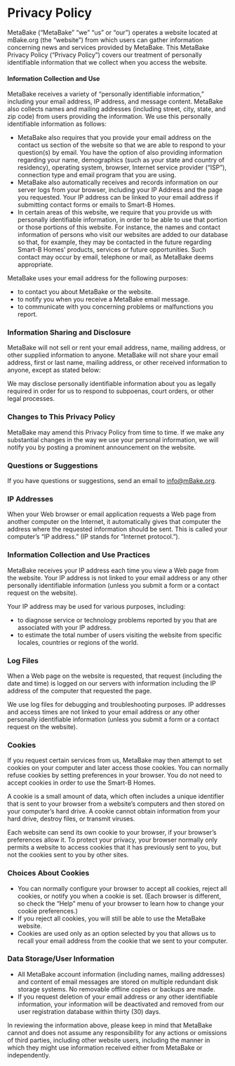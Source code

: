 # Privacy Policy

MetaBake (“MetaBake” “we” “us” or “our”) operates a website located at mBake.org (the “website”) from which users can gather information concerning news and services provided by MetaBake. This MetaBake Privacy Policy (“Privacy Policy”) covers our treatment of personally identifiable information that we collect when you access the website.

#### Information Collection and Use 

MetaBake receives a variety of “personally identifiable information,” including your email address, IP address, and message content. MetaBake also collects names and mailing addresses (including street, city, state, and zip code) from users providing the information. We use this personally identifiable information as follows:

* MetaBake also requires that you provide your email address on the contact us section of the website so that we are able to respond to your question(s) by email. You have the option of also providing information regarding your name, demographics (such as your state and country of residency), operating system, browser, Internet service provider (“ISP”), connection type and email program that you are using.
* MetaBake also automatically receives and records information on our server logs from your browser, including your IP Address and the page you requested. Your IP address can be linked to your email address if submitting contact forms or emails to Smart-B Homes.
* In certain areas of this website, we require that you provide us with personally identifiable information, in order to be able to use that portion or those portions of this website. For instance, the names and contact information of persons who visit our websites are added to our database so that, for example, they may be contacted in the future regarding Smart-B Homes’ products, services or future opportunities. Such contact may occur by email, telephone or mail, as MetaBake deems appropriate.

MetaBake uses your email address for the following purposes:

* to contact you about MetaBake or the website.
* to notify you when you receive a MetaBake email message.
* to communicate with you concerning problems or malfunctions you report.

### Information Sharing and Disclosure

MetaBake will not sell or rent your email address, name, mailing address, or other supplied information to anyone. MetaBake will not share your email address, first or last name, mailing address, or other received information to anyone, except as stated below:

We may disclose personally identifiable information about you as legally required in order for us to respond to subpoenas, court orders, or other legal processes.

### Changes to This Privacy Policy 

MetaBake may amend this Privacy Policy from time to time. If we make any substantial changes in the way we use your personal information, we will notify you by posting a prominent announcement on the website.

### Questions or Suggestions

If you have questions or suggestions, send an email to info@mBake.org.

### IP Addresses

When your Web browser or email application requests a Web page from another computer on the Internet, it automatically gives that computer the address where the requested information should be sent. This is called your computer’s “IP address.” (IP stands for “Internet protocol.”).

### Information Collection and Use Practices

MetaBake receives your IP address each time you view a Web page from the website. Your IP address is not linked to your email address or any other personally identifiable information (unless you submit a form or a contact request on the website).

Your IP address may be used for various purposes, including: 

* to diagnose service or technology problems reported by you that are associated with your IP address.
* to estimate the total number of users visiting the website from specific locales, countries or regions of the world.

### Log Files

When a Web page on the website is requested, that request (including the date and time) is logged on our servers with information including the IP address of the computer that requested the page.

We use log files for debugging and troubleshooting purposes. IP addresses and access times are not linked to your email address or any other personally identifiable information (unless you submit a form or a contact request on the website).

### Cookies 

If you request certain services from us, MetaBake may then attempt to set cookies on your computer and later access those cookies. You can normally refuse cookies by setting preferences in your browser. You do not need to accept cookies in order to use the Smart-B Homes.

A cookie is a small amount of data, which often includes a unique identifier that is sent to your browser from a website’s computers and then stored on your computer’s hard drive. A cookie cannot obtain information from your hard drive, destroy files, or transmit viruses.

Each website can send its own cookie to your browser, if your browser’s preferences allow it. To protect your privacy, your browser normally only permits a website to access cookies that it has previously sent to you, but not the cookies sent to you by other sites.

### Choices About Cookies

* You can normally configure your browser to accept all cookies, reject all cookies, or notify you when a cookie is set. (Each browser is different, so check the “Help” menu of your browser to learn how to change your cookie preferences.)
* If you reject all cookies, you will still be able to use the MetaBake website.
* Cookies are used only as an option selected by you that allows us to recall your email address from the cookie that we sent to your computer.

### Data Storage/User Information 

* All MetaBake account information (including names, mailing addresses) and content of email messages are stored on multiple redundant disk storage systems. No removable offline copies or backups are made.
* If you request deletion of your email address or any other identifiable information, your information will be deactivated and removed from our user registration database within thirty (30) days.

In reviewing the information above, please keep in mind that MetaBake cannot and does not assume any responsibility for any actions or omissions of third parties, including other website users, including the manner in which they might use information received either from MetaBake or independently.